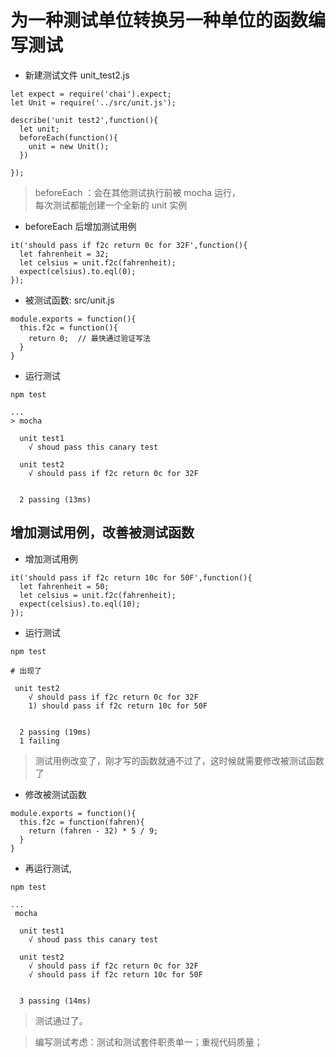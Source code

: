 # 为一种测试单位转换另一种单位的函数编写测试


- 新建测试文件 unit_test2.js

```
let expect = require('chai').expect;
let Unit = require('../src/unit.js');

describe('unit test2',function(){
  let unit;
  beforeEach(function(){
    unit = new Unit();
  })
  
});
```
>beforeEach ：会在其他测试执行前被 mocha 运行，  
每次测试都能创建一个全新的 unit 实例


- beforeEach 后增加测试用例

```
it('should pass if f2c return 0c for 32F',function(){
  let fahrenheit = 32;
  let celsius = unit.f2c(fahrenheit);
  expect(celsius).to.eql(0);
});
```

- 被测试函数: src/unit.js

```
module.exports = function(){
  this.f2c = function(){
    return 0;  // 最快通过验证写法
  }
}
```

- 运行测试

```
npm test 

...
> mocha

  unit test1
    √ shoud pass this canary test

  unit test2
    √ should pass if f2c return 0c for 32F


  2 passing (13ms)
```


## 增加测试用例，改善被测试函数

- 增加测试用例

```
it('should pass if f2c return 10c for 50F',function(){
  let fahrenheit = 50;
  let celsius = unit.f2c(fahrenheit);
  expect(celsius).to.eql(10);
});
```

- 运行测试

```
npm test

# 出现了

 unit test2
    √ should pass if f2c return 0c for 32F
    1) should pass if f2c return 10c for 50F


  2 passing (19ms)
  1 failing
```

>测试用例改变了，刚才写的函数就通不过了，这时候就需要修改被测试函数了

- 修改被测试函数

```
module.exports = function(){
  this.f2c = function(fahren){
    return (fahren - 32) * 5 / 9;
  }
}
```

- 再运行测试,

```
npm test

...
 mocha

  unit test1
    √ shoud pass this canary test

  unit test2
    √ should pass if f2c return 0c for 32F
    √ should pass if f2c return 10c for 50F


  3 passing (14ms)
```

> 测试通过了。


>编写测试考虑：测试和测试套件职责单一；重视代码质量；